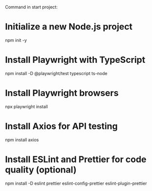 Command in start project:
# Initialize a new Node.js project
npm init -y

# Install Playwright with TypeScript
npm install -D @playwright/test typescript ts-node

# Install Playwright browsers
npx playwright install

# Install Axios for API testing
npm install axios

# Install ESLint and Prettier for code quality (optional)
npm install -D eslint prettier eslint-config-prettier eslint-plugin-prettier
